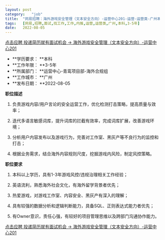 ```yaml
---
layout:	post
category:	"job"
title:	"网易招聘：海外游戏安全管理（文本安全方向）-运营中心201-运营-运营类-广州本科3-5年"
tags:	[网易,招聘,面试,找工作,工作,内推,运营,运营类,广州,本科,3-5年]
date:	2022-08-05
---
```


[点击应聘 投递简历就有面试机会 ->  海外游戏安全管理（文本安全方向）-运营中心201](http://mobile.bole.netease.com/bole/boleDetail?id=41907&employeeId=346f03c3cda5f04c&key=all)



- **学历要求： **本科
- **工作年限： **3-5年
- **所属部门： **运营中心-青鸾项目部-海外合规组
- **工作城市： **广州
- **发布日期： **2022-08-05



**职位描述**

1. 负责游戏内容/用户言论的安全运营工作，优化检测打击策略，提高质量与效率；

2. 迭代多语言敏感词库，提升词库的拦截有效率，完成词库扩展，改善游戏环境；

3. 分析用户内容发布以及游戏行为，完善对工作室、黑灰产等不良行为的监控和打击；

4. 根据业务需求，结合海外内容规则尺度，挖掘游戏内风险，制定风控策略。



**职位要求**

1. 本科以上学历，具有1-3年游戏风控/违规治理相关工作经验；

2. 英语流利，熟悉海外社会文化，有海外留学背景者优先；

3. 热爱游戏，对游戏工作室、内容安全、黑灰产有深入的理解；

4. 具有较强的数据分析和逻辑判断能力，具备SQL、正则表达式能力者优先；

5. 有Owner意识，责任心强，有较好的项目管理思维以及跨部门沟通协作能力。







[点击应聘 投递简历就有面试机会 ->  海外游戏安全管理（文本安全方向）-运营中心201](http://mobile.bole.netease.com/bole/boleDetail?id=41907&employeeId=346f03c3cda5f04c&key=all)